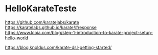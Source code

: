 # HelloKarateTeste

https://github.com/karatelabs/karate
https://karatelabs.github.io/karate/#response
https://www.kloia.com/blog/step-1-introduction-to-karate-project-setup-hello-world

https://blog.knoldus.com/karate-dsl-getting-started/
